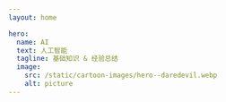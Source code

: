 ```yaml
---
layout: home

hero:
  name: AI
  text: 人工智能
  tagline: 基础知识 & 经验总结
  image:
    src: /static/cartoon-images/hero--daredevil.webp
    alt: picture
---
```


<script setup lang="ts">
import SkillTextLinksBlock from '../../components/SkillTextLinksBlock.vue'
import SkillIconsBlock from '../../components/SkillIconsBlock.vue'

const __FRAMEWORKS__ = [
    { 
        name: "LangChain", 
        link: "/notes/ai/langchain/", 
        imgSrc: "/static/skill-icons/ai--langchain.png"
    },
    { 
        name: "MCP", 
        link: "/notes/ai/mcp/", 
        imgSrc: "/static/skill-icons/ai--mcp.png"
    },
]
</script>

<SkillIconsBlock :skillList="__FRAMEWORKS__"/>

